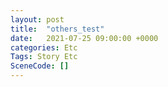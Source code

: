 ```yaml
---
layout: post
title:  "others_test"
date:   2021-07-25 09:00:00 +0000
categories: Etc
Tags: Story Etc
SceneCode: []
---
```

